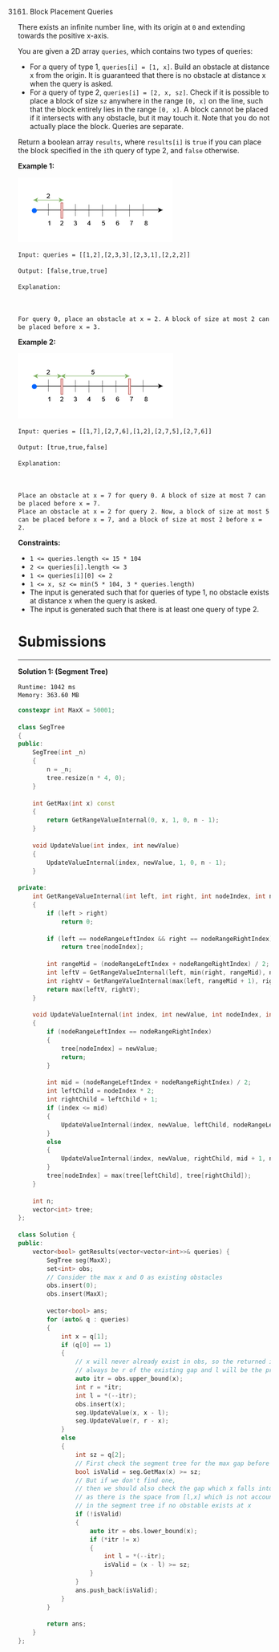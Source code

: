 3161. Block Placement Queries

There exists an infinite number line, with its origin at `0` and extending towards the positive x-axis.

You are given a 2D array `queries`, which contains two types of queries:

* For a query of type 1, `queries[i] = [1, x]`. Build an obstacle at distance x from the origin. It is guaranteed that there is no obstacle at distance x when the query is asked.
* For a query of type 2, `queries[i] = [2, x, sz]`. Check if it is possible to place a block of size `sz` anywhere in the range `[0, x]` on the line, such that the block entirely lies in the range `[0, x]`. A block cannot be placed if it intersects with any obstacle, but it may touch it. Note that you do not actually place the block. Queries are separate.

Return a boolean array `results`, where `results[i]` is `true` if you can place the block specified in the `i`th query of type 2, and `false` otherwise.

 

**Example 1:**

![3161_example0block.png](img/3161_example0block.png)
```
Input: queries = [[1,2],[2,3,3],[2,3,1],[2,2,2]]

Output: [false,true,true]

Explanation:



For query 0, place an obstacle at x = 2. A block of size at most 2 can be placed before x = 3.
```

**Example 2:**

![3161_example1block.png](img/3161_example1block.png)
```
Input: queries = [[1,7],[2,7,6],[1,2],[2,7,5],[2,7,6]]

Output: [true,true,false]

Explanation:



Place an obstacle at x = 7 for query 0. A block of size at most 7 can be placed before x = 7.
Place an obstacle at x = 2 for query 2. Now, a block of size at most 5 can be placed before x = 7, and a block of size at most 2 before x = 2.
```

**Constraints:**

* `1 <= queries.length <= 15 * 104`
* `2 <= queries[i].length <= 3`
* `1 <= queries[i][0] <= 2`
* `1 <= x, sz <= min(5 * 104, 3 * queries.length)`
* The input is generated such that for queries of type 1, no obstacle exists at distance x when the query is asked.
* The input is generated such that there is at least one query of type 2.

# Submissions
---
**Solution 1: (Segment Tree)**
```
Runtime: 1042 ms
Memory: 363.60 MB
```
```c++
constexpr int MaxX = 50001;

class SegTree
{
public:
	SegTree(int _n)
	{
		n = _n;
		tree.resize(n * 4, 0);
	}

	int GetMax(int x) const
	{
		return GetRangeValueInternal(0, x, 1, 0, n - 1);
	}

	void UpdateValue(int index, int newValue)
	{
		UpdateValueInternal(index, newValue, 1, 0, n - 1);
	}

private:
	int GetRangeValueInternal(int left, int right, int nodeIndex, int nodeRangeLeftIndex, int nodeRangeRightIndex) const
	{
		if (left > right)
			return 0;

		if (left == nodeRangeLeftIndex && right == nodeRangeRightIndex)
			return tree[nodeIndex];

		int rangeMid = (nodeRangeLeftIndex + nodeRangeRightIndex) / 2;
		int leftV = GetRangeValueInternal(left, min(right, rangeMid), nodeIndex * 2, nodeRangeLeftIndex, rangeMid);
		int rightV = GetRangeValueInternal(max(left, rangeMid + 1), right, nodeIndex * 2 + 1, rangeMid + 1, nodeRangeRightIndex);
		return max(leftV, rightV);
	}

	void UpdateValueInternal(int index, int newValue, int nodeIndex, int nodeRangeLeftIndex, int nodeRangeRightIndex)
	{
		if (nodeRangeLeftIndex == nodeRangeRightIndex)
		{
			tree[nodeIndex] = newValue;
			return;
		}

		int mid = (nodeRangeLeftIndex + nodeRangeRightIndex) / 2;
		int leftChild = nodeIndex * 2;
		int rightChild = leftChild + 1;
		if (index <= mid)
		{
			UpdateValueInternal(index, newValue, leftChild, nodeRangeLeftIndex, mid);
		}
		else
		{
			UpdateValueInternal(index, newValue, rightChild, mid + 1, nodeRangeRightIndex);
		}
		tree[nodeIndex] = max(tree[leftChild], tree[rightChild]);
	}

	int n;
	vector<int> tree;
};

class Solution {
public:
    vector<bool> getResults(vector<vector<int>>& queries) {
        SegTree seg(MaxX);
		set<int> obs;
        // Consider the max x and 0 as existing obstacles
		obs.insert(0);
		obs.insert(MaxX);

		vector<bool> ans;
		for (auto& q : queries)
		{
			int x = q[1];
			if (q[0] == 1)
			{
                // x will never already exist in obs, so the returned itr will
                // always be r of the existing gap and l will be the prevous one
				auto itr = obs.upper_bound(x);
				int r = *itr;
				int l = *(--itr);
				obs.insert(x);
				seg.UpdateValue(x, x - l);
				seg.UpdateValue(r, r - x);
			}
			else
			{
				int sz = q[2];
                // First check the segment tree for the max gap before x
				bool isValid = seg.GetMax(x) >= sz;
                // But if we don't find one,
                // then we should also check the gap which x falls into
                // as there is the space from [l,x] which is not accounted for
                // in the segment tree if no obstable exists at x
				if (!isValid)
				{
					auto itr = obs.lower_bound(x);
					if (*itr != x)
					{
                        int l = *(--itr);
						isValid = (x - l) >= sz;
					}
				}
				ans.push_back(isValid);
			}
		}

		return ans;
    }
};
```
